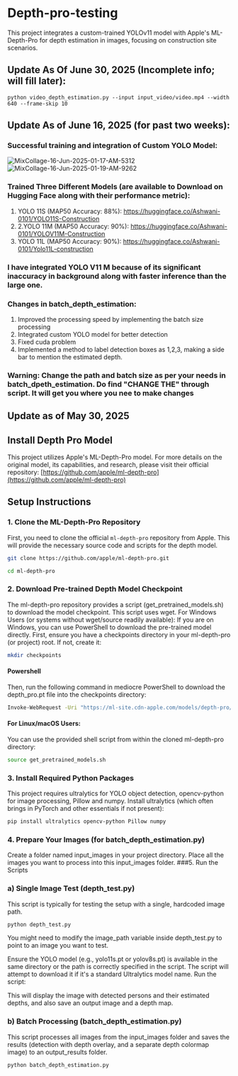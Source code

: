 # Depth-pro-testing
This project integrates a custom-trained YOLOv11 model with Apple's ML-Depth-Pro for depth estimation in images, focusing on construction site scenarios.
## Update As Of June 30, 2025 (Incomplete info; will fill later):
```
python video_depth_estimation.py --input input_video/video.mp4 --width 640 --frame-skip 10
```

## Update As of June 16, 2025 (for past two weeks):
### Successful training and integration of Custom YOLO Model:
  ![MixCollage-16-Jun-2025-01-17-AM-5312](https://github.com/user-attachments/assets/6cfb825a-965e-4ff0-93e7-c3275de7bbba)
  ![MixCollage-16-Jun-2025-01-19-AM-9262](https://github.com/user-attachments/assets/5c6f1cd7-46ef-428c-90d1-2b270df1c111)
  ### Trained Three Different Models (are available to Download on Hugging Face along with their performance metric):
  1. YOLO 11S (MAP50 Accuracy: 88%): https://huggingface.co/Ashwani-0101/YOLO11S-Construction
  2. 2.YOLO 11M (MAP50 Accuracy: 90%): https://huggingface.co/Ashwani-0101/YOLOV11M-Construction
  3. YOLO 11L (MAP50 Accuracy: 90%): https://huggingface.co/Ashwani-0101/Yolo11L-construction
### I have integrated YOLO V11 M because of its significant inaccuracy in background along with faster inference than the large one.
### Changes in batch_depth_estimation:

  1. Improved the processing speed by implementing the batch size processing
  2. Integrated custom YOLO model for better detection
  3. Fixed cuda problem
  4. Implemented a method to label detection boxes as 1,2,3, making a side bar to mention the estimated depth.

### Warning: Change the path and batch size as per your needs in batch_dpeth_estimation. Do find "CHANGE THE" through script. It will get you where you nee to make changes 
  
## Update as of May 30, 2025
## Install Depth Pro Model

This project utilizes Apple's ML-Depth-Pro model. For more details on the original model, its capabilities, and research, please visit their official repository:
[https://github.com/apple/ml-depth-pro](https://github.com/apple/ml-depth-pro)

## Setup Instructions

### 1. Clone the ML-Depth-Pro Repository

First, you need to clone the official `ml-depth-pro` repository from Apple. This will provide the necessary source code and scripts for the depth model.

```bash
git clone https://github.com/apple/ml-depth-pro.git
```
```bash
cd ml-depth-pro
```
### 2. Download Pre-trained Depth Model Checkpoint
The ml-depth-pro repository provides a script (get_pretrained_models.sh) to download the model checkpoint. This script uses wget.
For Windows Users (or systems without wget/source readily available):
If you are on Windows, you can use PowerShell to download the pre-trained model directly.
First, ensure you have a checkpoints directory in your ml-depth-pro (or project) root. If not, create it:
```bash
mkdir checkpoints
```
#### Powershell
Then, run the following command in mediocre PowerShell to download the depth_pro.pt file into the checkpoints directory:
```bash
Invoke-WebRequest -Uri "https://ml-site.cdn-apple.com/models/depth-pro/depth_pro.pt" -OutFile "checkpoints\depth_pro.pt"
```

#### For Linux/macOS Users:
You can use the provided shell script from within the cloned ml-depth-pro directory:
```bash
source get_pretrained_models.sh
```
### 3. Install Required Python Packages
This project requires ultralytics for YOLO object detection, opencv-python for image processing, Pillow and numpy. 
Install ultralytics (which often brings in PyTorch and other essentials if not present):
```bash
pip install ultralytics opencv-python Pillow numpy
```

### 4. Prepare Your Images (for batch_depth_estimation.py)
Create a folder named input_images in your project directory.
Place all the images you want to process into this input_images folder.
###5. Run the Scripts
### a) Single Image Test (depth_test.py)
This script is typically for testing the setup with a single, hardcoded image path.
```bash
python depth_test.py
```
You might need to modify the image_path variable inside depth_test.py to point to an image you want to test.

Ensure the YOLO model (e.g., yolo11s.pt or yolov8s.pt) is available in the same directory or the path is correctly specified in the script. The script will attempt to download it if it's a standard Ultralytics model name.
Run the script:

This will display the image with detected persons and their estimated depths, and also save an output image and a depth map.
### b) Batch Processing (batch_depth_estimation.py)
This script processes all images from the input_images folder and saves the results (detection with depth overlay, and a separate depth colormap image) to an output_results folder.
```bash
python batch_depth_estimation.py
```
